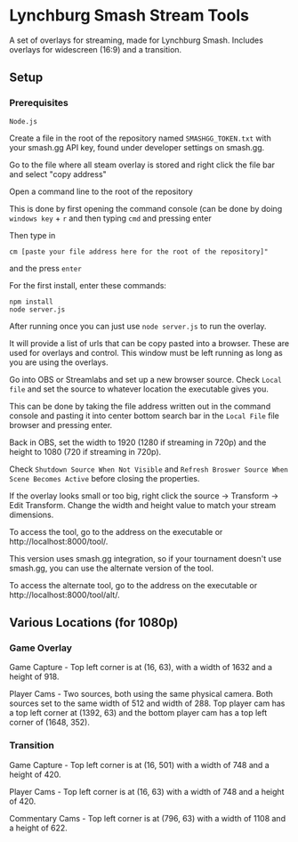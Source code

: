 
# Lynchburg Smash Stream Tools
A set of overlays for streaming, made for Lynchburg Smash. Includes overlays for widescreen (16:9) and a transition.

## Setup
### Prerequisites

    Node.js

Create a file in the root of the repository named `SMASHGG_TOKEN.txt` with your smash.gg API key, found under developer settings on smash.gg.

Go to the file where all steam overlay is stored and right click the file bar and select "copy address"

Open a command line to the root of the repository

This is done by first opening the command console (can be done by doing `windows key` + `r` and then typing `cmd` and pressing enter

Then type in 

    cm [paste your file address here for the root of the repository]" 
    
and the press `enter`

For the first install, enter these commands:

    npm install
    node server.js

After running once you can just use `node server.js` to run the overlay.

It will provide a list of urls that can be copy pasted into a browser. These are used for overlays and control. This window must be left running as long as you are using the overlays.

Go into OBS or Streamlabs and set up a new browser source. Check `Local file` and set the source to whatever location the executable gives you. 

This can be done by taking the file address written out in the command console and pasting it into center bottom search bar in the `Local File` file browser and pressing enter.

Back in OBS, set the width to 1920 (1280 if streaming in 720p) and the height to 1080 (720 if streaming in 720p).

Check `Shutdown Source When Not Visible` and `Refresh Broswer Source When Scene Becomes Active` before closing the properties.

If the overlay looks small or too big, right click the source -> Transform -> Edit Transform. Change the width and height value to match your stream dimensions.

To access the tool, go to the address on the executable or http://localhost:8000/tool/.

This version uses smash.gg integration, so if your tournament doesn't use smash.gg, you can use the alternate version of the tool.

To access the alternate tool, go to the address on the executable or http://localhost:8000/tool/alt/.

## Various Locations (for 1080p)
### Game Overlay
Game Capture - Top left corner is at (16, 63), with a width of 1632 and a height of 918.

Player Cams - Two sources, both using the same physical camera. Both sources set to the same width of 512 and width of 288. Top player cam has a top left corner at (1392, 63) and the bottom player cam has a top left corner of (1648, 352).

### Transition
Game Capture - Top left corner is at (16, 501) with a width of 748 and a height of 420.

Player Cams - Top left corner is at (16, 63) with a width of 748 and a height of 420.

Commentary Cams - Top left corner is at (796, 63) with a width of 1108 and a height of 622.
